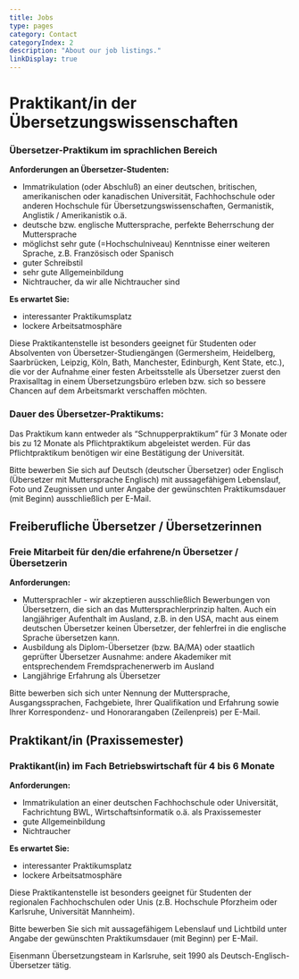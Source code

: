 ```yaml
---
title: Jobs
type: pages
category: Contact
categoryIndex: 2
description: "About our job listings."
linkDisplay: true
---
```


# Praktikant/in der Übersetzungswissenschaften
### Übersetzer-Praktikum im sprachlichen Bereich

**Anforderungen an Übersetzer-Studenten:**
- Immatrikulation (oder Abschluß) an einer deutschen, britischen, amerikanischen oder  kanadischen Universität, Fachhochschule oder anderen Hochschule für  Übersetzungswissenschaften, Germanistik, Anglistik / Amerikanistik o.ä.
- deutsche bzw. englische Muttersprache, perfekte Beherrschung der Muttersprache
- möglichst sehr gute (=Hochschulniveau) Kenntnisse einer weiteren Sprache, z.B. Französisch oder Spanisch
- guter Schreibstil
- sehr gute Allgemeinbildung
- Nichtraucher, da wir alle Nichtraucher sind

**Es erwartet Sie:**
- interessanter Praktikumsplatz
- lockere Arbeitsatmosphäre

Diese Praktikantenstelle ist besonders geeignet für Studenten oder Absolventen von Übersetzer-Studiengängen (Germersheim, Heidelberg, Saarbrücken, Leipzig, Köln, Bath, Manchester, Edinburgh, Kent State, etc.), die vor der Aufnahme einer festen Arbeitsstelle als Übersetzer zuerst den Praxisalltag in einem Übersetzungsbüro erleben bzw. sich so bessere Chancen auf dem Arbeitsmarkt verschaffen möchten.

### Dauer des Übersetzer-Praktikums:
Das Praktikum kann entweder als “Schnupperpraktikum” für 3 Monate oder bis zu 12 Monate als Pflichtpraktikum abgeleistet werden. Für das Pflichtpraktikum benötigen wir eine Bestätigung der  Universität.

Bitte bewerben Sie sich auf Deutsch (deutscher Übersetzer) oder Englisch (Übersetzer mit Muttersprache Englisch) mit aussagefähigem Lebenslauf, Foto und Zeugnissen und unter Angabe der gewünschten Praktikumsdauer (mit Beginn) ausschließlich per E-Mail.

## Freiberufliche Übersetzer / Übersetzerinnen
### Freie Mitarbeit für den/die  erfahrene/n Übersetzer  /Übersetzerin
**Anforderungen:**
- Muttersprachler - wir akzeptieren ausschließlich Bewerbungen von Übersetzern, die sich an das Muttersprachlerprinzip halten. Auch ein langjähriger Aufenthalt im Ausland, z.B. in den USA, macht aus einem deutschen Übersetzer keinen Übersetzer, der fehlerfrei in die englische Sprache übersetzen kann.
- Ausbildung als Diplom-Übersetzer (bzw. BA/MA) oder staatlich geprüfter Übersetzer Ausnahme: andere Akademiker mit entsprechendem Fremdsprachenerwerb im Ausland
- Langjährige Erfahrung als Übersetzer

Bitte bewerben sich sich unter Nennung der Muttersprache, Ausgangssprachen, Fachgebiete, Ihrer Qualifikation und Erfahrung sowie Ihrer Korrespondenz- und Honorarangaben (Zeilenpreis) per E-Mail.

## Praktikant/in (Praxissemester)
### Praktikant(in) im Fach Betriebswirtschaft für 4 bis 6 Monate

**Anforderungen:**
- Immatrikulation an einer deutschen Fachhochschule oder Universität, Fachrichtung BWL,   Wirtschaftsinformatik o.ä. als Praxissemester
- gute Allgemeinbildung
- Nichtraucher

**Es erwartet Sie:**
- interessanter Praktikumsplatz
- lockere Arbeitsatmosphäre

Diese Praktikantenstelle ist besonders geeignet für Studenten der regionalen Fachhochschulen oder Unis (z.B. Hochschule Pforzheim oder Karlsruhe, Universität Mannheim).

Bitte bewerben Sie sich mit aussagefähigem Lebenslauf und Lichtbild unter Angabe der gewünschten Praktikumsdauer (mit Beginn) per E-Mail.

Eisenmann Übersetzungsteam in Karlsruhe, seit 1990 als Deutsch-Englisch-Übersetzer tätig.
